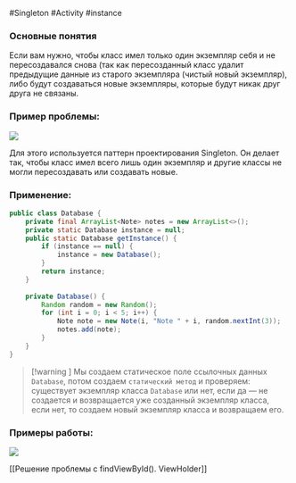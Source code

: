 #Singleton #Activity #instance 
### Основные понятия

Если вам нужно, чтобы класс имел только один экземпляр себя и не пересоздавался снова (так как пересозданный класс удалит предыдущие данные из старого экземпляра (чистый новый экземпляр), либо будут создаваться новые экземпляры, которые будут никак друг друга не связаны. 
### Пример проблемы:

![](https://lh7-rt.googleusercontent.com/docsz/AD_4nXeQ1CYzrKqWJVJSnvvZObhVkhkF2kO4ClNDHhRm-nifz9NLDquRiEumXaZbXpnoAWGM6QQd6keenqIpB6x3F6ep34A9KZk5ST3EGXF_Y2gsvKH0FuRVbpPxHdOwOnVL4HvrFVB3oRHW9cJ0n0F4Hl4?key=wcXsxN3ue-kJC6FslyjMh8Nk)

Для этого используется паттерн проектирования Singleton. Он делает так, чтобы класс имел всего лишь один экземпляр и другие классы не могли пересоздавать или создавать новые. 
### Применение:

```java
public class Database {  
    private final ArrayList<Note> notes = new ArrayList<>();  
    private static Database instance = null;  
    public static Database getInstance() {  
        if (instance == null) {  
            instance = new Database();  
        }  
        return instance;  
    }  
  
    private Database() {  
        Random random = new Random();  
        for (int i = 0; i < 5; i++) {  
            Note note = new Note(i, "Note " + i, random.nextInt(3));  
            notes.add(note);  
        }  
    }
}
```

>[!warning ] Мы создаем статическое поле ссылочных данных `Database`, потом создаем `статический метод` и проверяем: существует экземпляр класса `Database` или нет, если да — не создается и возвращается уже созданный экземпляр класса,  если нет, то создаем новый экземпляр класса и возвращаем его.
### Примеры работы:

**![](https://lh7-rt.googleusercontent.com/docsz/AD_4nXd_ARRSXRIggTMGPjNOJI79_d7GbuVN1d3P7GWWcn0KVm9eg4deDO7RrdMMmFmF-2pfoiZG8GE_UzO_dkUIeoqPC5eVvRBXAzvEY7PXlriPPXQjKF2Ww1bCRf4FoB7Mdnw5mtQpQlf7NxKYCq2ma-E?key=wcXsxN3ue-kJC6FslyjMh8Nk)**

[[Решение проблемы с findViewById(). ViewHolder]]